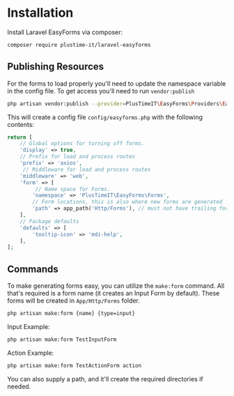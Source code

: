 # Installation

Install Laravel EasyForms via composer:

````bash
composer require plustime-it/laravel-easyforms
````

## Publishing Resources

For the forms to load properly you'll need to update the namespace variable in the config file. 
To get access you'll need to  run `vendor:publish`

````bash
php artisan vendor:publish --provider=PlusTimeIT\EasyForms\Providers\EasyForms
````

This will create a config file `config/easyforms.php` with the following contents:

````php
return [
    // Global options for turning off forms.
    'display' => true,
    // Prefix for load and process routes
    'prefix' => 'axios',
     // Middleware for load and process routes
    'middleware' => 'web',
    'form' => [
         // Name space for Forms.
        'namespace' => 'PlusTimeIT\EasyForms\Forms',
        // Form locations, this is also where new forms are generated
        'path' => app_path('Http/Forms'), // must not have trailing forward slash
    ],
    // Package defaults
    'defaults' => [
        'tooltip-icon' => 'mdi-help',
    ],
];
````

## Commands

To make generating forms easy, you can utilize the `make:form` command. 
All that's required is a form name (it creates an Input Form by default).
These forms will be created in `App/Http/Forms` folder.

````bash
php artisan make:form {name} {type=input}
````

Input Example:
````bash
php artisan make:form TestInputForm
````

Action Example:
````bash
php artisan make:form TestActionForm action
````

You can also supply a path, and it'll create the required directories if needed.